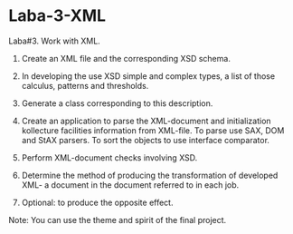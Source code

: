 # Laba-3-XML
Laba#3. Work with XML.
1. Create an XML file and the corresponding XSD schema.

2. In developing the use XSD simple and complex types, a list of those calculus, patterns and thresholds.

3. Generate a class corresponding to this description.

4. Create an application to parse the XML-document and initialization kollecture facilities information from XML-file. To parse use SAX, DOM and StAX parsers. To sort the objects to use interface comparator.

5. Perform XML-document checks involving XSD.

6. Determine the method of producing the transformation of developed XML- a document in the document referred to in each job.

7. Optional: to produce the opposite effect.

Note: You can use the theme and spirit of the final project.
